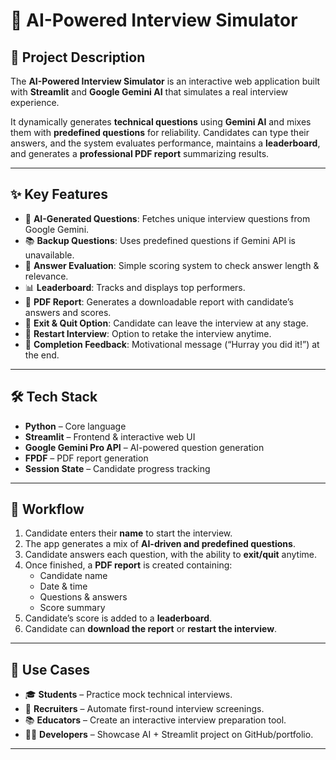# 🎯 AI-Powered Interview Simulator

## 📌 Project Description

The **AI-Powered Interview Simulator** is an interactive web application built with **Streamlit** and **Google Gemini AI** that simulates a real interview experience.

It dynamically generates **technical questions** using **Gemini AI** and mixes them with **predefined questions** for reliability. Candidates can type their answers, and the system evaluates performance, maintains a **leaderboard**, and generates a **professional PDF report** summarizing results.

---

## ✨ Key Features

- 🤖 **AI-Generated Questions**: Fetches unique interview questions from Google Gemini.  
- 📚 **Backup Questions**: Uses predefined questions if Gemini API is unavailable.  
- 📝 **Answer Evaluation**: Simple scoring system to check answer length & relevance.  
- 📊 **Leaderboard**: Tracks and displays top performers.  
- 📑 **PDF Report**: Generates a downloadable report with candidate’s answers and scores.  
- 🚪 **Exit & Quit Option**: Candidate can leave the interview at any stage.  
- 🔄 **Restart Interview**: Option to retake the interview anytime.  
- 🎉 **Completion Feedback**: Motivational message (“Hurray you did it!”) at the end.  

---

## 🛠 Tech Stack

- **Python** – Core language  
- **Streamlit** – Frontend & interactive web UI  
- **Google Gemini Pro API** – AI-powered question generation  
- **FPDF** – PDF report generation  
- **Session State** – Candidate progress tracking  

---

## 📂 Workflow

1. Candidate enters their **name** to start the interview.  
2. The app generates a mix of **AI-driven and predefined questions**.  
3. Candidate answers each question, with the ability to **exit/quit** anytime.  
4. Once finished, a **PDF report** is created containing:  
   - Candidate name  
   - Date & time  
   - Questions & answers  
   - Score summary  
5. Candidate’s score is added to a **leaderboard**.  
6. Candidate can **download the report** or **restart the interview**.  

---

## 🚀 Use Cases

- 🎓 **Students** – Practice mock technical interviews.  
- 🏢 **Recruiters** – Automate first-round interview screenings.  
- 📚 **Educators** – Create an interactive interview preparation tool.  
- 👨‍💻 **Developers** – Showcase AI + Streamlit project on GitHub/portfolio.  

---
